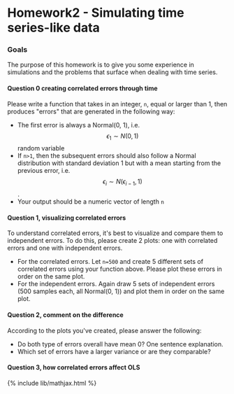 # Homework2 - Simulating time series-like data

### Goals
The purpose of this homework is to give you some experience in simulations
and the problems that surface when dealing with time series.

#### Question 0 creating correlated errors through time
Please write a function that takes in an integer, `n`, equal or larger than
1, then produces "errors" that are generated in the following way:
- The first error is always a Normal(0, 1), i.e. $$\epsilon_1 \sim N(0, 1)$$ random variable
- If `n>1`, then the subsequent errors should also follow a Normal distribution with standard deviation
  1 but with a mean starting from the previous error, i.e. $$\epsilon_i \sim N(\epsilon_{i-1}, 1)$$.
- Your output should be a numeric vector of length `n`


#### Question 1, visualizing correlated errors
To understand correlated errors, it's best to visualize and compare them to independent errors.
To do this, please create 2 plots: one with correlated errors and one with independent errors.
- For the correlated errors. Let `n=500` and create 5 different sets of correlated errors using your function above. Please plot these errors in order on the same plot.
- For the independent errors. Again draw 5 sets of independent errors (500 samples each, all Normal(0, 1)) and plot them in order on the same plot.


#### Question 2, comment on the difference
According to the plots you've created, please answer the following:
- Do both type of errors overall have mean 0? One sentence explanation.
- Which set of errors have a larger variance or are they comparable?


#### Question 3, how correlated errors affect OLS


{% include lib/mathjax.html %}
